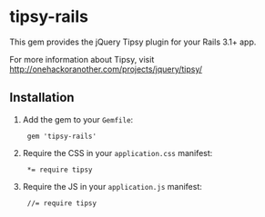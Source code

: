 # tipsy-rails

This gem provides the jQuery Tipsy plugin for your Rails 3.1+ app.

For more information about Tipsy, visit http://onehackoranother.com/projects/jquery/tipsy/

## Installation

1. Add the gem to your `Gemfile`:

        gem 'tipsy-rails'

2. Require the CSS in your `application.css` manifest:

        *= require tipsy

3. Require the JS in your `application.js` manifest:

        //= require tipsy
